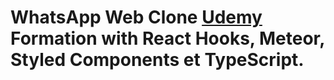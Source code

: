 # WhatsApp Web Clone [Udemy](https://www.udemy.com/user/julien-kisoni/) Formation with React Hooks, Meteor, Styled Components et TypeScript. 
